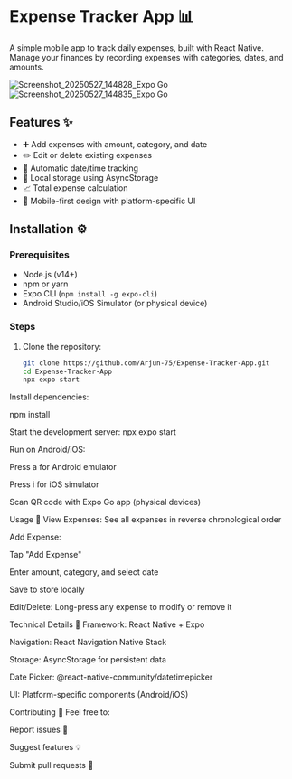 # Expense Tracker App 📊

A simple mobile app to track daily expenses, built with React Native. Manage your finances by recording expenses with categories, dates, and amounts.

![Screenshot_20250527_144828_Expo Go](https://github.com/user-attachments/assets/378a0ad7-af5b-4b36-9592-a6fb01e376cb)
![Screenshot_20250527_144835_Expo Go](https://github.com/user-attachments/assets/1e420aa1-e2de-43aa-bd1f-34b823a490ee)


## Features ✨
- ➕ Add expenses with amount, category, and date
- ✏️ Edit or delete existing expenses
- 📅 Automatic date/time tracking
- 💾 Local storage using AsyncStorage
- 📈 Total expense calculation
- 📱 Mobile-first design with platform-specific UI

## Installation ⚙️

### Prerequisites
- Node.js (v14+)
- npm or yarn
- Expo CLI (`npm install -g expo-cli`)
- Android Studio/iOS Simulator (or physical device)

### Steps
1. Clone the repository:
   ```bash
   git clone https://github.com/Arjun-75/Expense-Tracker-App.git
   cd Expense-Tracker-App
   npx expo start

Install dependencies:

npm install

Start the development server:
npx expo start

Run on Android/iOS:

Press a for Android emulator

Press i for iOS simulator

Scan QR code with Expo Go app (physical devices)

Usage 📱
View Expenses: See all expenses in reverse chronological order

Add Expense:

Tap "Add Expense"

Enter amount, category, and select date

Save to store locally

Edit/Delete: Long-press any expense to modify or remove it

Technical Details 🔧
Framework: React Native + Expo

Navigation: React Navigation Native Stack

Storage: AsyncStorage for persistent data

Date Picker: @react-native-community/datetimepicker

UI: Platform-specific components (Android/iOS)

Contributing 🤝
Feel free to:

Report issues 🐛

Suggest features 💡

Submit pull requests 🌟
